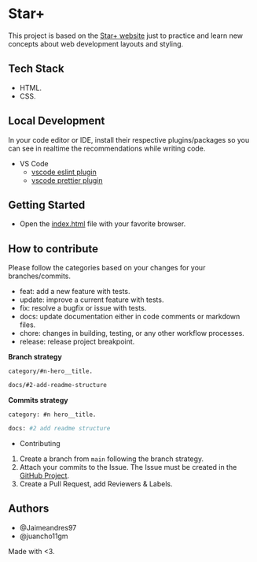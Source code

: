 # Star+

This project is based on the [Star+ website](https://www.starplus.com/es-co) just to practice and learn new concepts about web development layouts and styling.

## Tech Stack

- HTML.
- CSS.

## Local Development

In your code editor or IDE, install their respective plugins/packages so you can see
in realtime the recommendations while writing code.

- VS Code
  - [vscode eslint plugin](https://marketplace.visualstudio.com/items?itemName=dbaeumer.vscode-eslint)
  - [vscode prettier plugin](https://marketplace.visualstudio.com/items?itemName=esbenp.prettier-vscode)

## Getting Started

- Open the [index.html](./index.html) file with your favorite browser.

## How to contribute

Please follow the categories based on your changes for your branches/commits.

- feat: add a new feature with tests.
- update: improve a current feature with tests.
- fix: resolve a bugfix or issue with tests.
- docs: update documentation either in code comments or markdown files.
- chore: changes in building, testing, or any other workflow processes.
- release: release project breakpoint.

**Branch strategy**

`category/#n-hero__title.`

```bash
docs/#2-add-readme-structure
```

**Commits strategy**

`category: #n hero__title.`

```bash
docs: #2 add readme structure
```

- Contributing

1. Create a branch from `main` following the branch strategy.
2. Attach your commits to the Issue. The Issue must be created in the [GitHub Project](https://github.com/juancho11gm/start-plus/issues).
3. Create a Pull Request, add Reviewers & Labels.

## Authors

- @Jaimeandres97
- @juancho11gm

Made with <3.
